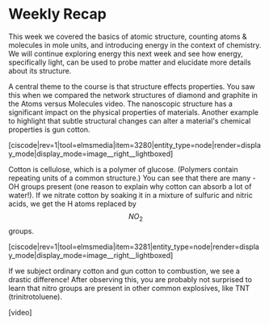 # Weekly Recap


This week we covered the basics of atomic structure, counting atoms & molecules in mole units, and introducing energy in the context of chemistry.  We will continue exploring energy this next week and see how energy, specifically light, can be used to probe matter and elucidate more details about its structure.

A central theme to the course is that structure effects properties.  You saw this when we compared the network structures of diamond and graphite in the Atoms versus Molecules video.  The nanoscopic structure has a significant impact on the physical properties of materials.  Another example to highlight that subtle structural changes can alter a material's chemical properties is gun cotton.

[ciscode|rev=1|tool=elmsmedia|item=3280|entity_type=node|render=display_mode|display_mode=image__right__lightboxed]

Cotton is cellulose, which is a polymer of glucose.  (Polymers contain repeating units of a common structure.)  You can see that there are many -OH groups present (one reason to explain why cotton can absorb a lot of water!).  If we nitrate cotton by soaking it in a mixture of sulfuric and nitric acids, we get the H atoms replaced by $$NO_2$$ groups.

[ciscode|rev=1|tool=elmsmedia|item=3281|entity_type=node|render=display_mode|display_mode=image__right__lightboxed]

If we subject ordinary cotton and gun cotton to combustion, we see a drastic difference!  After observing this, you are probably not surprised to learn that nitro groups are present in other common explosives, like TNT (trinitrotoluene).

[video]

 